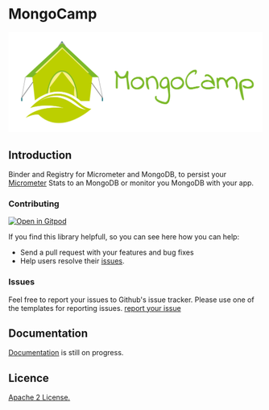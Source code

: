 
# MongoCamp 

![](docs/public/logo_with_text_right.png)

## Introduction
Binder and Registry for Micrometer and MongoDB, to persist your [Micrometer](https://micrometer.io/) Stats to an MongoDB or monitor you MongoDB with your app.

### Contributing
[![Open in Gitpod](https://gitpod.io/button/open-in-gitpod.svg)](https://gitpod.io/#https://github.com/MongoCamp/micrometer-mongodb)

If you find this library helpfull, so you can see here how you can help:
- Send a pull request with your features and bug fixes
- Help users resolve their [issues](https://github.com/mongocamp/micrometer-mongodb/issues).


### Issues
Feel free to report your issues to Github's issue tracker. Please use one of the templates for reporting issues. [report your issue](https://github.com/mongocamp/micrometer-mongodb/issues/new/choose)

## Documentation
[Documentation](https://micrometer-mongodb.mongocamp.dev/) is still on progress.

## Licence
[Apache 2 License.](https://github.com/mongocamp/micrometer-mongodb/blob/master/LICENSE)
